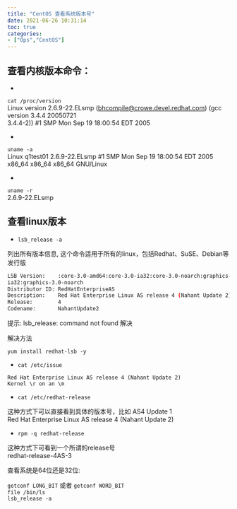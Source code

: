 ```yaml
---
title: "CentOS 查看系统版本号"
date: 2021-06-26 10:31:14
toc: true
categories:
- ["Ops","CentOS"]
---
```


## 查看内核版本命令：

- 
`cat /proc/version`<br />
Linux version 2.6.9-22.ELsmp ([bhcompile@crowe.devel.redhat.com](mailto:bhcompile@crowe.devel.redhat.com)) (gcc version 3.4.4 20050721<br />
3.4.4-2)) #1 SMP Mon Sep 19 18:00:54 EDT 2005

- 
`uname -a`<br />
Linux q1test01 2.6.9-22.ELsmp #1 SMP Mon Sep 19 18:00:54 EDT 2005 x86_64 x86_64 x86_64 GNU/Linux

- 
`uname -r`<br />
2.6.9-22.ELsmp




## 查看linux版本

- `lsb_release -a`

列出所有版本信息, 这个命令适用于所有的linux，包括Redhat、SuSE、Debian等发行版

```sh
LSB Version:    :core-3.0-amd64:core-3.0-ia32:core-3.0-noarch:graphics-3.0-amd64:graphics-3.0-
ia32:graphics-3.0-noarch
Distributor ID: RedHatEnterpriseAS
Description:    Red Hat Enterprise Linux AS release 4 (Nahant Update 2)
Release:        4
Codename:       NahantUpdate2
```

提示: lsb_release: command not found 解决

解决方法

```
yum install redhat-lsb -y
```

- `cat /etc/issue`

```
Red Hat Enterprise Linux AS release 4 (Nahant Update 2)
Kernel \r on an \m
```

- `cat /etc/redhat-release`

这种方式下可以直接看到具体的版本号，比如 AS4 Update 1<br />
Red Hat Enterprise Linux AS release 4 (Nahant Update 2)

- `rpm -q redhat-release`

这种方式下可看到一个所谓的release号<br />
redhat-release-4AS-3

查看系统是64位还是32位:

`getconf LONG_BIT` 或者 `getconf WORD_BIT`<br />
`file /bin/ls`<br />
`lsb_release -a`

